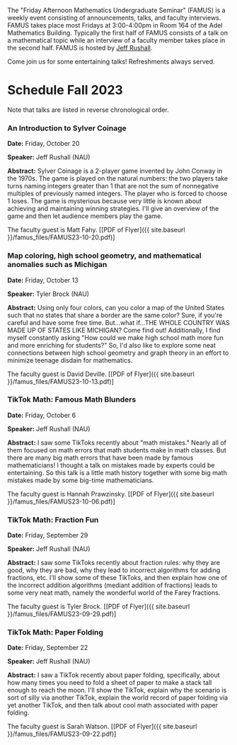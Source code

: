 The "Friday Afternoon Mathematics Undergraduate Seminar" (FAMUS) is a weekly event consisting of announcements, talks, and faculty interviews.  FAMUS takes place most Fridays at 3:00-4:00pm in Room 164 of the Adel Mathematics Building.  Typically the first half of FAMUS consists of a talk on a mathematical topic while an interview of a faculty member takes place in the second half. FAMUS is hosted by [Jeff Rushall](https://nau.edu/cefns/natsci/math/directory-full-time/rushall-jeff/).

Come join us for some entertaining talks!  Refreshments always served.

# Schedule Fall 2023 #

Note that talks are listed in reverse chronological order.

### An Introduction to Sylver Coinage

**Date:** Friday, October 20

**Speaker:** Jeff Rushall (NAU)

**Abstract:** Sylver Coinage is a 2-player game invented by John Conway in the 1970s.  The game is played on the natural numbers: the two players take turns naming integers greater than 1 that are not the sum of nonnegative multiples of previously named integers.  The player who is forced to choose 1 loses.  The game is mysterious because very little is known about achieving and maintaining winning strategies.  I'll give an overview of the game and then let audience members play the game.  

The faculty guest is Matt Fahy.  [[PDF of Flyer]({{ site.baseurl }}/famus_files/FAMUS23-10-20.pdf)]

### Map coloring, high school geometry, and mathematical anomalies such as Michigan

**Date:** Friday, October 13

**Speaker:** Tyler Brock (NAU)

**Abstract:** Using only four colors, can you color a map of the United States such that no states that share a border are the same color? Sure, if you're careful and have some free time. But...what if...THE WHOLE COUNTRY WAS MADE UP OF STATES LIKE MICHIGAN? Come find out! Additionally, I find myself constantly asking "How could we make high school math more fun and more enriching for students?" So, I'd also like to explore some neat connections between high school geometry and graph theory in an effort to minimize teenage disdain for mathematics.  

The faculty guest is David Deville. [[PDF of Flyer]({{ site.baseurl }}/famus_files/FAMUS23-10-13.pdf)]

### TikTok Math: Famous Math Blunders

**Date:** Friday, October 6

**Speaker:** Jeff Rushall (NAU)

**Abstract:** I saw some TikToks recently about "math mistakes."  Nearly all of them focused on math errors that math students make in math classes.  But there are many big math errors that have been made by famous mathematicians!  I thought a talk on mistakes made by experts could be entertaining.  So this talk is a little math history together with some big math mistakes made by some big-time mathematicians.  

The faculty guest is Hannah Prawzinsky.  [[PDF of Flyer]({{ site.baseurl }}/famus_files/FAMUS23-10-06.pdf)]

### TikTok Math: Fraction Fun

**Date:** Friday, September 29

**Speaker:** Jeff Rushall (NAU)

**Abstract:** I saw some TikToks recently about fraction rules: why they are good, why they are bad, why they lead to incorrect algorithms for adding fractions, etc.  I'll show some of these TikToks, and then explain how one of the incorrect addition algorithms (mediant addition of fractions) leads to some very neat math, namely the wonderful world of the Farey fractions.  

The faculty guest is Tyler Brock.  [[PDF of Flyer]({{ site.baseurl }}/famus_files/FAMUS23-09-29.pdf)]

### TikTok Math: Paper Folding

**Date:** Friday, September 22

**Speaker:** Jeff Rushall (NAU)

**Abstract:** I saw a TikTok recently about paper folding, specifically, about how many times you need to fold a sheet of paper to make a stack tall enough to reach the moon.  I'll show the TikTok, explain why the scenario is sort of silly via another TikTok, explain the world record of paper folding via yet another TikTok, and then talk about cool math associated with paper folding.   

The faculty guest is Sarah Watson.  [[PDF of Flyer]({{ site.baseurl }}/famus_files/FAMUS23-09-22.pdf)]
